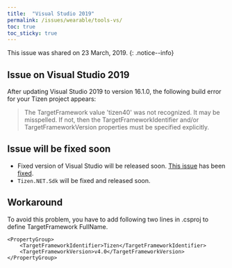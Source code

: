 ```yaml
---
title:  "Visual Studio 2019"
permalink: /issues/wearable/tools-vs/
toc: true
toc_sticky: true
---
```


This issue was shared on 23 March, 2019.
{: .notice--info}

## Issue on Visual Studio 2019
After updating Visual Studio 2019 to version 16.1.0, the following build error for your Tizen project appears:

> The TargetFramework value 'tizen40' was not recognized. It may be misspelled. If not, then the TargetFrameworkIdentifier and/or TargetFrameworkVersion properties must be specified explicitly.

## Issue will be fixed soon
- Fixed version of Visual Studio will be released soon.
[This issue](https://github.com/dotnet/project-system/issues/4854) has been [fixed](https://github.com/dotnet/project-system/pull/4859).
- `Tizen.NET.Sdk` will be fixed and released soon.

## Workaround
To avoid this problem, you have to add following two lines in .csproj to define TargetFramework FullName.
```
<PropertyGroup>
    <TargetFrameworkIdentifier>Tizen</TargetFrameworkIdentifier>
    <TargetFrameworkVersion>v4.0</TargetFrameworkVersion>
</PropertyGroup>
```
